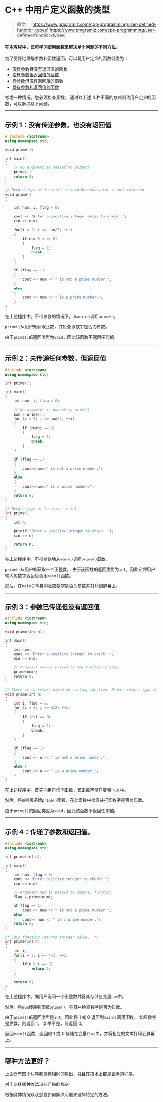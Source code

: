 # C++ 中用户定义函数的类型

> 原文： [https://www.programiz.com/cpp-programming/user-defined-function-types](https://www.programiz.com/cpp-programming/user-defined-function-types)

#### 在本教程中，您将学习使用函数来解决单个问题的不同方法。

为了更好地理解参数和函数返回，可以将用户定义的函数归类为：

*   [没有参数且没有返回值的函数](#no_argument_no_return)
*   [没有参数但返回值的函数](#no_argument_yes_return)
*   [有参数但没有返回值的函数](#yes_argument_no_return)
*   [具有参数和返回值的函数](#yes_argument_yes_return)

考虑一种情况，您必须检查素数。 通过以上述 4 种不同的方式制作用户定义的函数，可以解决以下问题。

* * *

## 示例 1：没有传递参数，也没有返回值

```cpp
# include <iostream>
using namespace std;

void prime();

int main()
{
    // No argument is passed to prime()
    prime();
    return 0;
}

// Return type of function is void because value is not returned.
void prime()
{

    int num, i, flag = 0;

    cout << "Enter a positive integer enter to check: ";
    cin >> num;

    for(i = 2; i <= num/2; ++i)
    {
        if(num % i == 0)
        {
            flag = 1; 
            break;
        }
    }

    if (flag == 1)
    {
        cout << num << " is not a prime number.";
    }
    else
    {
        cout << num << " is a prime number.";
    }
} 
```

在上述程序中，不带参数的情况下，从`main()`调用`prime()`。

`prime()`从用户处获取正数，并检查该数字是否为质数。

由于`prime()`的返回类型为`void`，因此该函数不返回任何值。

* * *

## 示例 2：未传递任何参数，但返回值

```cpp
#include <iostream>
using namespace std;

int prime();

int main()
{
    int num, i, flag = 0;

    // No argument is passed to prime()
    num = prime();
    for (i = 2; i <= num/2; ++i)
    {
        if (num%i == 0)
        {
            flag = 1;
            break;
        }
    }

    if (flag == 1)
    {
        cout<<num<<" is not a prime number.";
    }
    else
    {
        cout<<num<<" is a prime number.";
    }
    return 0;
}

// Return type of function is int
int prime()
{
    int n;

    printf("Enter a positive integer to check: ");
    cin >> n;

    return n;
}
```

在上述程序中，不带参数地从`main()`调用`prime()`函数。

`prime()`从用户处获取一个正整数。 由于该函数的返回类型为`int`，因此它将用户输入的数字返回给调用`main()`函数。

然后，在`main()`本身中检查数字是否为质数并打印到屏幕上。

* * *

## 示例 3：参数已传递但没有返回值

```cpp
#include <iostream>
using namespace std;

void prime(int n);

int main()
{
    int num;
    cout << "Enter a positive integer to check: ";
    cin >> num;

    // Argument num is passed to the function prime()
    prime(num);
    return 0;
}

// There is no return value to calling function. Hence, return type of function is void. */
void prime(int n)
{
    int i, flag = 0;
    for (i = 2; i <= n/2; ++i)
    {
        if (n%i == 0)
        {
            flag = 1;
            break;
        }
    }

    if (flag == 1)
    {
        cout << n << " is not a prime number.";
    }
    else {
        cout << n << " is a prime number.";
    }
}
```

在上述程序中，首先向用户询问正数，该正数存储在变量 `num` 中。

然后，将`编号`传递给`prime()`函数，在此函数中检查并打印数字是否为质数。

由于`prime()`的返回类型为`void`，因此该函数不返回任何值。

* * *

## 示例 4：传递了参数和返回值。

```cpp
#include <iostream>
using namespace std;

int prime(int n);

int main()
{
    int num, flag = 0;
    cout << "Enter positive integer to check: ";
    cin >> num;

    // Argument num is passed to check() function
    flag = prime(num);

    if(flag == 1)
        cout << num << " is not a prime number.";
    else
        cout<< num << " is a prime number.";
    return 0;
}

/* This function returns integer value.  */
int prime(int n)
{
    int i;
    for(i = 2; i <= n/2; ++i)
    {
        if(n % i == 0)
            return 1;
    }

    return 0;
} 
```

在上述程序中，向用户询问一个正整数并将其存储在变量`num`中。

然后，将`num`传递到函数`prime()`，在其中检查数字是否为质数。

由于`prime()`的返回类型是`int`，因此将 1 或 0 返回到`main()`调用函数。 如果数字是质数，则返回 1。 如果不是，则返回 0。

返回`main()`函数，返回的 1 或 0 存储在变量`flag`中，并将相应的文本打印到屏幕上。

* * *

## 哪种方法更好？

上面所有四个程序都提供相同的输出，并且在技术上都是正确的程序。

对于选择哪种方法没有严格的规定。

根据具体情况以及您要如何解决问题来选择特定的方法。